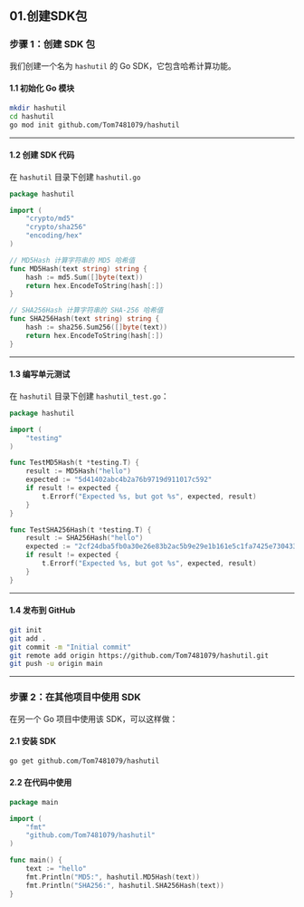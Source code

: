 ## 01.创建SDK包

### **步骤 1：创建 SDK 包**

我们创建一个名为 `hashutil` 的 Go SDK，它包含哈希计算功能。

#### **1.1 初始化 Go 模块**

```bash
mkdir hashutil
cd hashutil
go mod init github.com/Tom7481079/hashutil
```

------

#### **1.2 创建 SDK 代码**

在 `hashutil` 目录下创建 `hashutil.go`

```go
package hashutil

import (
	"crypto/md5"
	"crypto/sha256"
	"encoding/hex"
)

// MD5Hash 计算字符串的 MD5 哈希值
func MD5Hash(text string) string {
	hash := md5.Sum([]byte(text))
	return hex.EncodeToString(hash[:])
}

// SHA256Hash 计算字符串的 SHA-256 哈希值
func SHA256Hash(text string) string {
	hash := sha256.Sum256([]byte(text))
	return hex.EncodeToString(hash[:])
}
```

------

#### **1.3 编写单元测试**

在 `hashutil` 目录下创建 `hashutil_test.go`：

```go
package hashutil

import (
	"testing"
)

func TestMD5Hash(t *testing.T) {
	result := MD5Hash("hello")
	expected := "5d41402abc4b2a76b9719d911017c592"
	if result != expected {
		t.Errorf("Expected %s, but got %s", expected, result)
	}
}

func TestSHA256Hash(t *testing.T) {
	result := SHA256Hash("hello")
	expected := "2cf24dba5fb0a30e26e83b2ac5b9e29e1b161e5c1fa7425e73043362938b9824"
	if result != expected {
		t.Errorf("Expected %s, but got %s", expected, result)
	}
}
```

------

#### **1.4 发布到 GitHub**

```bash
git init
git add .
git commit -m "Initial commit"
git remote add origin https://github.com/Tom7481079/hashutil.git
git push -u origin main
```

------

### **步骤 2：在其他项目中使用 SDK**

在另一个 Go 项目中使用该 SDK，可以这样做：

#### **2.1 安装 SDK**

```bash
go get github.com/Tom7481079/hashutil
```

#### **2.2 在代码中使用**

```go
package main

import (
	"fmt"
	"github.com/Tom7481079/hashutil"
)

func main() {
	text := "hello"
	fmt.Println("MD5:", hashutil.MD5Hash(text))
	fmt.Println("SHA256:", hashutil.SHA256Hash(text))
}
```